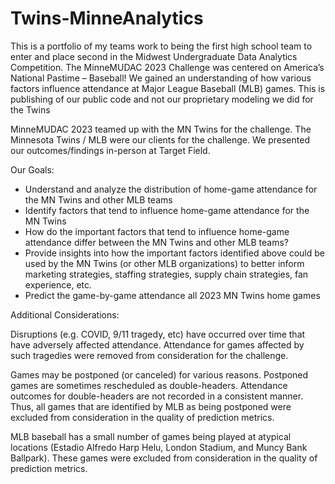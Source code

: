 # Twins-MinneAnalytics

This is a portfolio of my teams work to being the first high school team to enter and place second in the Midwest Undergraduate Data Analytics Competition. The MinneMUDAC 2023 Challenge was centered on America’s National Pastime – Baseball!  We gained an understanding of how various factors influence attendance at Major League Baseball (MLB) games. This is publishing of our public code and not our proprietary modeling we did for the Twins  

MinneMUDAC 2023 teamed up with the MN Twins for the challenge.  The Minnesota Twins / MLB were our clients for the challenge.  We presented our outcomes/findings in-person at Target Field.

Our Goals:
- Understand and analyze the distribution of home-game attendance for the MN Twins and other MLB teams 
- Identify factors that tend to influence home-game attendance for the MN Twins
- How do the important factors that tend to influence home-game attendance differ between the MN Twins and other MLB teams?
- Provide insights into how the important factors identified above could be used by the MN Twins (or other MLB organizations) to better inform marketing strategies, staffing strategies, supply chain strategies, fan experience, etc. 
- Predict the game-by-game attendance all 2023 MN Twins home games

Additional Considerations:

Disruptions (e.g. COVID, 9/11 tragedy, etc) have occurred over time that have adversely affected attendance.  Attendance for games affected by such tragedies were removed from consideration for the challenge.

Games may be postponed (or canceled) for various reasons.  Postponed games are sometimes rescheduled as double-headers.  Attendance outcomes for double-headers are not recorded in a consistent manner. Thus, all games that are identified by MLB as being postponed were excluded from consideration in the quality of prediction metrics.

MLB baseball has a small number of games being played at atypical locations (Estadio Alfredo Harp Helu, London Stadium, and Muncy Bank Ballpark). These games were excluded from consideration in the quality of prediction metrics.

